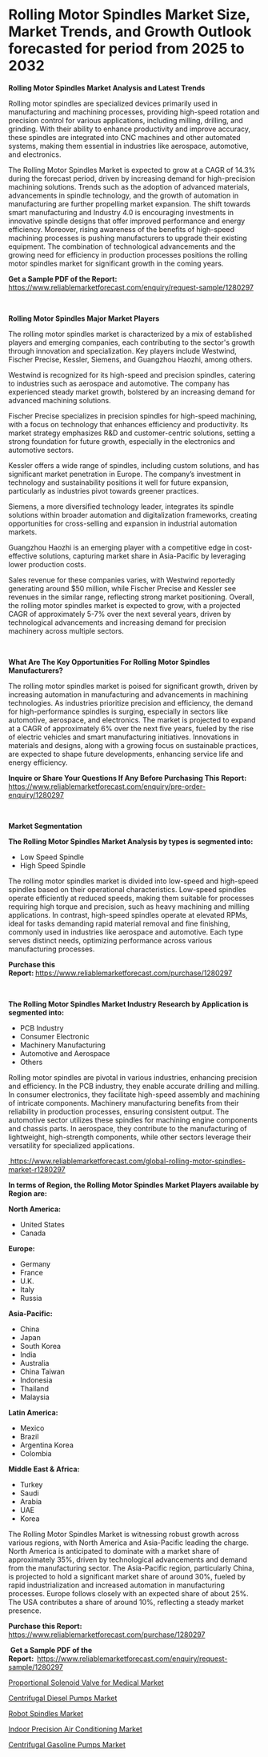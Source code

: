 <p><h1>Rolling Motor Spindles Market Size, Market Trends, and Growth Outlook forecasted for period from 2025 to 2032</h1></p><p><strong>Rolling Motor Spindles Market Analysis and Latest Trends</strong></p>
<p><p>Rolling motor spindles are specialized devices primarily used in manufacturing and machining processes, providing high-speed rotation and precision control for various applications, including milling, drilling, and grinding. With their ability to enhance productivity and improve accuracy, these spindles are integrated into CNC machines and other automated systems, making them essential in industries like aerospace, automotive, and electronics.</p><p>The Rolling Motor Spindles Market is expected to grow at a CAGR of 14.3% during the forecast period, driven by increasing demand for high-precision machining solutions. Trends such as the adoption of advanced materials, advancements in spindle technology, and the growth of automation in manufacturing are further propelling market expansion. The shift towards smart manufacturing and Industry 4.0 is encouraging investments in innovative spindle designs that offer improved performance and energy efficiency. Moreover, rising awareness of the benefits of high-speed machining processes is pushing manufacturers to upgrade their existing equipment. The combination of technological advancements and the growing need for efficiency in production processes positions the rolling motor spindles market for significant growth in the coming years.</p></p>
<p><strong>Get a Sample PDF of the Report:&nbsp;</strong> <a href="https://www.reliablemarketforecast.com/enquiry/request-sample/1280297?utm_campaign=1080&utm_medium=2&utm_source=Github&utm_content=ia&utm_term=24032025&utm_id=rolling-motor-spindles">https://www.reliablemarketforecast.com/enquiry/request-sample/1280297</a></p>
<p>&nbsp;</p>
<p><strong>Rolling Motor Spindles Major Market Players</strong></p>
<p><p>The rolling motor spindles market is characterized by a mix of established players and emerging companies, each contributing to the sector's growth through innovation and specialization. Key players include Westwind, Fischer Precise, Kessler, Siemens, and Guangzhou Haozhi, among others.</p><p>Westwind is recognized for its high-speed and precision spindles, catering to industries such as aerospace and automotive. The company has experienced steady market growth, bolstered by an increasing demand for advanced machining solutions.</p><p>Fischer Precise specializes in precision spindles for high-speed machining, with a focus on technology that enhances efficiency and productivity. Its market strategy emphasizes R&D and customer-centric solutions, setting a strong foundation for future growth, especially in the electronics and automotive sectors.</p><p>Kessler offers a wide range of spindles, including custom solutions, and has significant market penetration in Europe. The company’s investment in technology and sustainability positions it well for future expansion, particularly as industries pivot towards greener practices.</p><p>Siemens, a more diversified technology leader, integrates its spindle solutions within broader automation and digitalization frameworks, creating opportunities for cross-selling and expansion in industrial automation markets.</p><p>Guangzhou Haozhi is an emerging player with a competitive edge in cost-effective solutions, capturing market share in Asia-Pacific by leveraging lower production costs.</p><p>Sales revenue for these companies varies, with Westwind reportedly generating around $50 million, while Fischer Precise and Kessler see revenues in the similar range, reflecting strong market positioning. Overall, the rolling motor spindles market is expected to grow, with a projected CAGR of approximately 5-7% over the next several years, driven by technological advancements and increasing demand for precision machinery across multiple sectors.</p></p>
<p>&nbsp;</p>
<p><strong>What Are The Key Opportunities For Rolling Motor Spindles Manufacturers?</strong></p>
<p><p>The rolling motor spindles market is poised for significant growth, driven by increasing automation in manufacturing and advancements in machining technologies. As industries prioritize precision and efficiency, the demand for high-performance spindles is surging, especially in sectors like automotive, aerospace, and electronics. The market is projected to expand at a CAGR of approximately 6% over the next five years, fueled by the rise of electric vehicles and smart manufacturing initiatives. Innovations in materials and designs, along with a growing focus on sustainable practices, are expected to shape future developments, enhancing service life and energy efficiency.</p></p>
<p><strong>Inquire or Share Your Questions If Any Before Purchasing This Report:</strong> <a href="https://www.reliablemarketforecast.com/enquiry/pre-order-enquiry/1280297?utm_campaign=1080&utm_medium=2&utm_source=Github&utm_content=ia&utm_term=24032025&utm_id=rolling-motor-spindles">https://www.reliablemarketforecast.com/enquiry/pre-order-enquiry/1280297</a></p>
<p>&nbsp;</p>
<p><strong>Market Segmentation</strong></p>
<p><strong>The Rolling Motor Spindles Market Analysis by types is segmented into:</strong></p>
<p><ul><li>Low Speed Spindle</li><li>High Speed Spindle</li></ul></p>
<p><p>The rolling motor spindles market is divided into low-speed and high-speed spindles based on their operational characteristics. Low-speed spindles operate efficiently at reduced speeds, making them suitable for processes requiring high torque and precision, such as heavy machining and milling applications. In contrast, high-speed spindles operate at elevated RPMs, ideal for tasks demanding rapid material removal and fine finishing, commonly used in industries like aerospace and automotive. Each type serves distinct needs, optimizing performance across various manufacturing processes.</p></p>
<p><strong>Purchase this Report:&nbsp;</strong><a href="https://www.reliablemarketforecast.com/purchase/1280297?utm_campaign=1080&utm_medium=2&utm_source=Github&utm_content=ia&utm_term=24032025&utm_id=rolling-motor-spindles">https://www.reliablemarketforecast.com/purchase/1280297</a></p>
<p>&nbsp;</p>
<p><strong>The Rolling Motor Spindles Market Industry Research by Application is segmented into:</strong></p>
<p><ul><li>PCB Industry</li><li>Consumer Electronic</li><li>Machinery Manufacturing</li><li>Automotive and Aerospace</li><li>Others</li></ul></p>
<p><p>Rolling motor spindles are pivotal in various industries, enhancing precision and efficiency. In the PCB industry, they enable accurate drilling and milling. In consumer electronics, they facilitate high-speed assembly and machining of intricate components. Machinery manufacturing benefits from their reliability in production processes, ensuring consistent output. The automotive sector utilizes these spindles for machining engine components and chassis parts. In aerospace, they contribute to the manufacturing of lightweight, high-strength components, while other sectors leverage their versatility for specialized applications.</p></p>
<p><a href="https://www.reliablemarketforecast.com/global-rolling-motor-spindles-market-r1280297?utm_campaign=1080&utm_medium=2&utm_source=Github&utm_content=ia&utm_term=24032025&utm_id=rolling-motor-spindles">&nbsp;https://www.reliablemarketforecast.com/global-rolling-motor-spindles-market-r1280297</a></p>
<p><strong>In terms of Region, the Rolling Motor Spindles Market Players available by Region are:</strong></p>
<p>
    <p> <strong> North America: </strong>
        <ul>
            <li>United States</li>
            <li>Canada</li>
        </ul>
        </p> 
    <p> <strong> Europe: </strong>
        <ul>
            <li>Germany</li>
            <li>France</li>
            <li>U.K.</li>
            <li>Italy</li>
            <li>Russia</li>
        </ul>
        </p> 
    <p> <strong> Asia-Pacific: </strong>
        <ul>
            <li>China</li>
            <li>Japan</li>
            <li>South Korea</li>
            <li>India</li>
            <li>Australia</li>
            <li>China Taiwan</li>
            <li>Indonesia</li>
            <li>Thailand</li>
            <li>Malaysia</li>
        </ul>
        </p> 
    <p> <strong> Latin America: </strong>
        <ul>
            <li>Mexico</li>
            <li>Brazil</li>
            <li>Argentina Korea</li>
            <li>Colombia</li>
        </ul>
        </p> 
    <p> <strong> Middle East & Africa: </strong>
        <ul>
            <li>Turkey</li>
            <li>Saudi</li>
            <li>Arabia</li>
            <li>UAE</li>
            <li>Korea</li>
        </ul>
    </p>
    </p>
<p><p>The Rolling Motor Spindles Market is witnessing robust growth across various regions, with North America and Asia-Pacific leading the charge. North America is anticipated to dominate with a market share of approximately 35%, driven by technological advancements and demand from the manufacturing sector. The Asia-Pacific region, particularly China, is projected to hold a significant market share of around 30%, fueled by rapid industrialization and increased automation in manufacturing processes. Europe follows closely with an expected share of about 25%. The USA contributes a share of around 10%, reflecting a steady market presence.</p></p>
<p><strong>Purchase this Report: </strong><a href="https://www.reliablemarketforecast.com/purchase/1280297?utm_campaign=1080&utm_medium=2&utm_source=Github&utm_content=ia&utm_term=24032025&utm_id=rolling-motor-spindles">https://www.reliablemarketforecast.com/purchase/1280297</a></p>
<p>&nbsp;<strong>Get a Sample PDF of the Report:&nbsp;&nbsp;</strong><a href="https://www.reliablemarketforecast.com/enquiry/request-sample/1280297?utm_campaign=1080&utm_medium=2&utm_source=Github&utm_content=ia&utm_term=24032025&utm_id=rolling-motor-spindles">https://www.reliablemarketforecast.com/enquiry/request-sample/1280297</a></p>
<p><strong></strong></p>
<p><p><a href="https://github.com/rueffmuoloqw/Market-Research-Report-List-1/blob/main/proportional-solenoid-valve-for-medical-market.md?utm_campaign=1080&utm_medium=2&utm_source=Github&utm_content=ia&utm_term=24032025&utm_id=rolling-motor-spindles">Proportional Solenoid Valve for Medical Market</a></p><p><a href="https://github.com/pezezlarue7h/Market-Research-Report-List-1/blob/main/centrifugal-diesel-pumps-market.md?utm_campaign=1080&utm_medium=2&utm_source=Github&utm_content=ia&utm_term=24032025&utm_id=rolling-motor-spindles">Centrifugal Diesel Pumps Market</a></p><p><a href="https://github.com/lazloklitz2e/Market-Research-Report-List-1/blob/main/robot-spindles-market.md?utm_campaign=1080&utm_medium=2&utm_source=Github&utm_content=ia&utm_term=24032025&utm_id=rolling-motor-spindles">Robot Spindles Market</a></p><p><a href="https://github.com/onutsheinz/Market-Research-Report-List-1/blob/main/indoor-precision-air-conditioning-market.md?utm_campaign=1080&utm_medium=2&utm_source=Github&utm_content=ia&utm_term=24032025&utm_id=rolling-motor-spindles">Indoor Precision Air Conditioning Market</a></p><p><a href="https://github.com/wycheelwayeu/Market-Research-Report-List-1/blob/main/centrifugal-gasoline-pumps-market.md?utm_campaign=1080&utm_medium=2&utm_source=Github&utm_content=ia&utm_term=24032025&utm_id=rolling-motor-spindles">Centrifugal Gasoline Pumps Market</a></p></p>